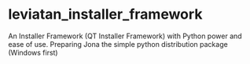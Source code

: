 # leviatan_installer_framework
An Installer Framework (QT Installer Framework) with Python power and ease of use. Preparing Jona the simple python distribution package (Windows first)
